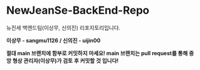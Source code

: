 # NewJeanSe-BackEnd-Repo
뉴진세 백엔드팀(이상무, 신의진) 리포지토리입니다.

**이상무 - sangmu1126 / 신의진 - uijin00**

**절대 main 브랜치에 함부로 커밋하지 마세요! main 브랜치는 pull request를 통해 중앙 형상 관리자(이상무)가 검토 후 커밋할 것 입니다!**
